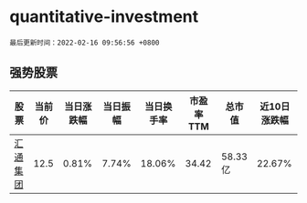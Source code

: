# quantitative-investment

`最后更新时间：2022-02-16 09:56:56 +0800`

## 强势股票

|股票|当前价|当日涨跌幅|当日振幅|当日换手率|市盈率TTM|总市值|近10日涨跌幅|
|----|----|----|----|----|----|----|----|
|[汇通集团](https://xueqiu.com/S/SH603176)|12.5|0.81%|7.74%|18.06%|34.42|58.33亿|22.67%|
